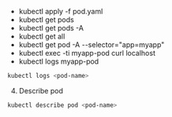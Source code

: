 - kubectl apply -f pod.yaml
- kubectl get pods
- kubectl get pods -A
- kubectl get all
- kubectl get pod -A --selector="app=myapp"
- kubectl exec -ti myapp-pod curl localhost
- kubectl logs myapp-pod

```sh
kubectl logs <pod-name>
```

4. Describe pod

```sh
kubectl describe pod <pod-name>
```